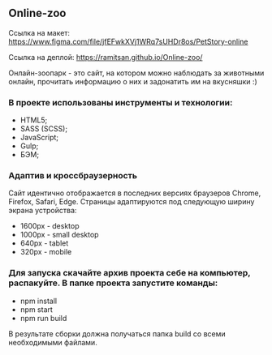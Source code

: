 ## Online-zoo

Ссылка на макет: https://www.figma.com/file/jfEFwkXVj1WRq7sUHDr8os/PetStory-online

Ссылка на деплой: https://ramitsan.github.io/Online-zoo/

Онлайн-зоопарк - это сайт, на котором можно наблюдать за животными онлайн, прочитать информацию о них и задонатить им на вкусняшки :) 

### В проекте использованы инструменты и технологии: 
- HTML5;
- SASS (SCSS);
- JavaScript;
- Gulp;
- БЭМ;

### Адаптив и кроссбраузерность
Сайт идентично отображается в последних версиях браузеров Chrome, Firefox, Safari, Edge.
Страницы адаптируются под следующую ширину экрана устройства:
- 1600px - desktop
- 1000px - small desktop
- 640px - tablet
- 320px - mobile

### Для запуска скачайте архив проекта себе на компьютер, распакуйте. В папке проекта запустите команды:
- npm install
- npm start
- npm run build

В результате сборки должна получаться папка build со всеми необходимыми файлами.
